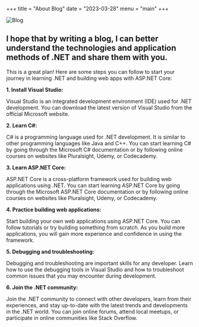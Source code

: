 +++
title = "About Blog"
date = "2023-03-28"
menu = "main"
+++

![Blog](https://images.pexels.com/photos/6469/red-hands-woman-creative.jpg?auto=compress&cs=tinysrgb&w=1260&h=750&dpr=1)



## I hope that by writing a blog, I can better understand the technologies and application methods of .NET and share them with you.

This is a great plan! Here are some steps you can follow to start your journey in learning .NET and building web apps with ASP.NET Core:

**1. Install Visual Studio:** 

Visual Studio is an integrated development  environment (IDE) used for .NET development. You can download the latest version of Visual Studio from the official Microsoft website.

**2. Learn C#:** 

C# is a programming language used for .NET development. It is similar to other programming languages like Java and C++. You can start learning C# by going through the Microsoft C# documentation or by following online courses on websites like Pluralsight, Udemy, or Codecademy.

**3. Learn ASP.NET Core:** 

ASP.NET Core is a cross-platform framework used for building web applications using .NET. You can start learning ASP.NET Core by going through the Microsoft ASP.NET Core documentation or by following online courses on websites like Pluralsight, Udemy, or Codecademy.

**4. Practice building web applications:** 

Start building your own web applications using ASP.NET Core. You can follow tutorials or try building something from scratch. As you build more applications, you will gain more experience and confidence in using the framework.

**5. Debugging and troubleshooting:** 

Debugging and troubleshooting are important skills for any developer. Learn how to use the debugging tools in Visual Studio and how to troubleshoot common issues that you may encounter during development.

**6. Join the .NET community:** 

Join the .NET community to connect with other developers, learn from their experiences, and stay up-to-date with the latest trends and developments in the .NET world. You can join online forums, attend local meetups, or participate in online communities like Stack Overflow.